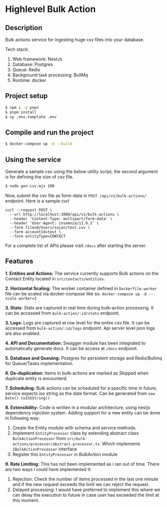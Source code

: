 # Highlevel Bulk Action

## Description

Bulk actions service for ingesting huge csv files into your database.

Tech stack:

1. Web framework: NestJs
2. Database: Postgres
3. Queue: Redis
4. Background task processing: BullMq
5. Runtime: docker

## Project setup

```bash
$ npm i -g pnpn
$ pnpm install
$ cp .env.template .env
```

## Compile and run the project

```bash
$ docker-compose up -d --build
```

## Using the service
Generate a sample csv using the below utility script, the second argument is for defining the size of csv file.
```bash
$ node gen-csv.mjs 100
```

Now, submit the csv file as form-data in `POST /api/v1/bulk-actions/` endpoint. Here is a sample curl

```
curl --request POST \
  --url http://localhost:3000/api/v1/bulk-actions \
  --header 'Content-Type: multipart/form-data' \
  --header 'User-Agent: insomnia/11.0.2' \
  --form file=@/Users/sajan/test.csv \
  --form accountId=test \
  --form entityType=CONTACT
```

For a complete list of APIs please visit `/docs` after starting the server.

## Features

**1. Entities and Actions:** The service currently supports Bulk actions on the Contact Entity located in `src/contacts/entities`.

**2. Horizontal Scaling:** The worker container defined in `Dockerfile.worker` file can be scaled via docker-compose like so: `docker-compose up -d --scale worker=3`

**3. Stats:** Stats are captured in real time during bulk-action processing. It can be accessed from `bulk-action/:id/stats` endpoint.


**3. Logs:** Logs are captured at row level for the entire csv file. It can be accessed from `bulk-action/:id/logs` endpoint. Api server level json logs are also enabled.

**4. API and Documentation:** Swagger module has been integrated to automatically generate docs. It can be access at `/docs` endpoint.

**5. Database and Queuing:** Postgres for persistent storage and Redis/Bullmq for Queue/Tasks implementation.

**6. De-duplication:** Items in bulk-actions are marked as Skipped when duplicate entity is encounterd.

**7. Scheduling:** Bulk actions can be scheduled for a specific time in future, service expects iso string as the date format. Can be generated from `new Date().toISOString()`

**8. Extensibility:** Code is written in a modular architecture, using nestjs dependency injection system. Adding support for a new entity can be done in following way:

  1. Create the Entity module with schema and service methods.
  2. Implement `EntityProcessor` class by extending abstract class `BulkActionProcessor` from `src/bulk-actions/processor/abstract.processor.ts`. Which implements `IBulkActionProcessor` interface
  3. Register this `EntityProcessor` in BulkAction module

**9. Rate Limiting:** This has not been implemented as i ran out of time. There are two ways i could have implemented it:

  1. Rejection: Check the number of items processed in the last one minute and if the new request exceeds the limit we can reject the request.
  2. Delayed processing: I would have preferred to implement this where we can delay the execution to future in case user has exceeded the limit at this moment.